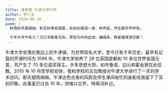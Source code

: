 ```yaml
---
title: 渔家傲·牛津大学行吟
author: 李仁玉
date: 2020-08-30
poem: |
  秋雨秋风真细细，秋花秋草轻烟里。古树古楼溶一体，钟声起，师生脚步声声急。

  千年大学今有几？沉沉书案香无际。贤哲为何怜此地，缰绳弃，群星璀璨澄空碧！
---
```


牛津大学坐落伦敦边上的牛津镇，为世界知名大学，至今已有千年历史，最早有记载的开课时间为 1096 年。牛津大学培养了 28 位英国首都和 10 多位世界各国元首，共产生了 70 多位诺奖得主。许多思想大师，如布鲁诺、边沁和霍金曾在此任教。2010 年 10 月受学校安排，我和学校的五位教授对牛津大学进行了一天的学术访问。那天细雨绵绵，牛津古色古香的风韵及师生课间匆忙的身影给我留下了深刻印象。此事虽已过去 10 年，但难以忘怀，特填词补记。
